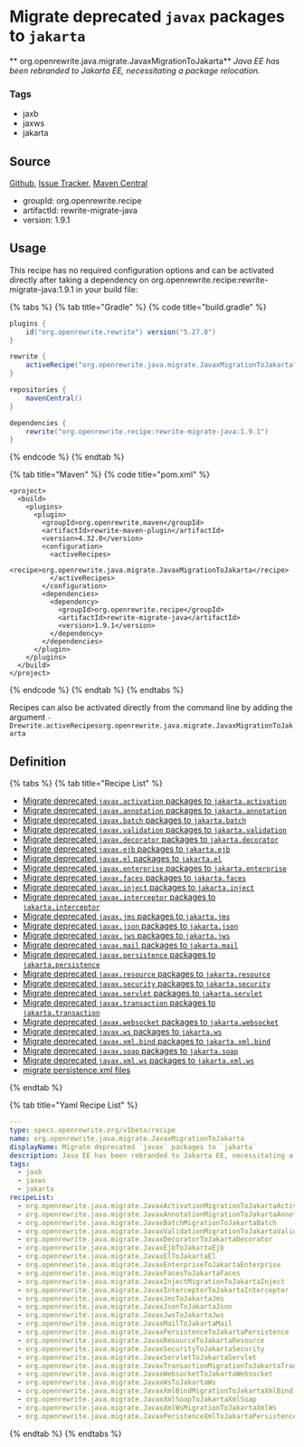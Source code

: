 # Migrate deprecated `javax` packages to `jakarta`

** org.openrewrite.java.migrate.JavaxMigrationToJakarta**
_Java EE has been rebranded to Jakarta EE, necessitating a package relocation._

### Tags

* jaxb
* jaxws
* jakarta

## Source

[Github](https://github.com/openrewrite/rewrite-migrate-java), [Issue Tracker](https://github.com/openrewrite/rewrite-migrate-java/issues), [Maven Central](https://search.maven.org/artifact/org.openrewrite.recipe/rewrite-migrate-java/1.9.1/jar)

* groupId: org.openrewrite.recipe
* artifactId: rewrite-migrate-java
* version: 1.9.1


## Usage

This recipe has no required configuration options and can be activated directly after taking a dependency on org.openrewrite.recipe:rewrite-migrate-java:1.9.1 in your build file:

{% tabs %}
{% tab title="Gradle" %}
{% code title="build.gradle" %}
```groovy
plugins {
    id("org.openrewrite.rewrite") version("5.27.0")
}

rewrite {
    activeRecipe("org.openrewrite.java.migrate.JavaxMigrationToJakarta")
}

repositories {
    mavenCentral()
}

dependencies {
    rewrite("org.openrewrite.recipe:rewrite-migrate-java:1.9.1")
}
```
{% endcode %}
{% endtab %}

{% tab title="Maven" %}
{% code title="pom.xml" %}
```markup
<project>
  <build>
    <plugins>
      <plugin>
        <groupId>org.openrewrite.maven</groupId>
        <artifactId>rewrite-maven-plugin</artifactId>
        <version>4.32.0</version>
        <configuration>
          <activeRecipes>
            <recipe>org.openrewrite.java.migrate.JavaxMigrationToJakarta</recipe>
          </activeRecipes>
        </configuration>
        <dependencies>
          <dependency>
            <groupId>org.openrewrite.recipe</groupId>
            <artifactId>rewrite-migrate-java</artifactId>
            <version>1.9.1</version>
          </dependency>
        </dependencies>
      </plugin>
    </plugins>
  </build>
</project>
```
{% endcode %}
{% endtab %}
{% endtabs %}

Recipes can also be activated directly from the command line by adding the argument `-Drewrite.activeRecipesorg.openrewrite.java.migrate.JavaxMigrationToJakarta`

## Definition

{% tabs %}
{% tab title="Recipe List" %}
* [Migrate deprecated `javax.activation` packages to `jakarta.activation`](../../java/migrate/javaxactivationmigrationtojakartaactivation.md)
* [Migrate deprecated `javax.annotation` packages to `jakarta.annotation`](../../java/migrate/javaxannotationmigrationtojakartaannotation.md)
* [Migrate deprecated `javax.batch` packages to `jakarta.batch`](../../java/migrate/javaxbatchmigrationtojakartabatch.md)
* [Migrate deprecated `javax.validation` packages to `jakarta.validation`](../../java/migrate/javaxvalidationmigrationtojakartavalidation.md)
* [Migrate deprecated `javax.decorator` packages to `jakarta.decorator`](../../java/migrate/javaxdecoratortojakartadecorator.md)
* [Migrate deprecated `javax.ejb` packages to `jakarta.ejb`](../../java/migrate/javaxejbtojakartaejb.md)
* [Migrate deprecated `javax.el` packages to `jakarta.el`](../../java/migrate/javaxeltojakartael.md)
* [Migrate deprecated `javax.enterprise` packages to `jakarta.enterprise`](../../java/migrate/javaxenterprisetojakartaenterprise.md)
* [Migrate deprecated `javax.faces` packages to `jakarta.faces`](../../java/migrate/javaxfacestojakartafaces.md)
* [Migrate deprecated `javax.inject` packages to `jakarta.inject`](../../java/migrate/javaxinjectmigrationtojakartainject.md)
* [Migrate deprecated `javax.interceptor` packages to `jakarta.interceptor`](../../java/migrate/javaxinterceptortojakartainterceptor.md)
* [Migrate deprecated `javax.jms` packages to `jakarta.jms`](../../java/migrate/javaxjmstojakartajms.md)
* [Migrate deprecated `javax.json` packages to `jakarta.json`](../../java/migrate/javaxjsontojakartajson.md)
* [Migrate deprecated `javax.jws` packages to `jakarta.jws`](../../java/migrate/javaxjwstojakartajws.md)
* [Migrate deprecated `javax.mail` packages to `jakarta.mail`](../../java/migrate/javaxmailtojakartamail.md)
* [Migrate deprecated `javax.persistence` packages to `jakarta.persistence`](../../java/migrate/javaxpersistencetojakartapersistence.md)
* [Migrate deprecated `javax.resource` packages to `jakarta.resource`](../../java/migrate/javaxresourcetojakartaresource.md)
* [Migrate deprecated `javax.security` packages to `jakarta.security`](../../java/migrate/javaxsecuritytojakartasecurity.md)
* [Migrate deprecated `javax.servlet` packages to `jakarta.servlet`](../../java/migrate/javaxservlettojakartaservlet.md)
* [Migrate deprecated `javax.transaction` packages to `jakarta.transaction`](../../java/migrate/javaxtransactionmigrationtojakartatransaction.md)
* [Migrate deprecated `javax.websocket` packages to `jakarta.websocket`](../../java/migrate/javaxwebsockettojakartawebsocket.md)
* [Migrate deprecated `javax.ws` packages to `jakarta.ws`](../../java/migrate/javaxwstojakartaws.md)
* [Migrate deprecated `javax.xml.bind` packages to `jakarta.xml.bind`](../../java/migrate/javaxxmlbindmigrationtojakartaxmlbind.md)
* [Migrate deprecated `javax.soap` packages to `jakarta.soap`](../../java/migrate/javaxxmlsoaptojakartaxmlsoap.md)
* [Migrate deprecated `javax.xml.ws` packages to `jakarta.xml.ws`](../../java/migrate/javaxxmlwsmigrationtojakartaxmlws.md)
* [migrate persistence.xml files](../../java/migrate/javaxperistencexmltojakartapersistencexml.md)

{% endtab %}

{% tab title="Yaml Recipe List" %}
```yaml
---
type: specs.openrewrite.org/v1beta/recipe
name: org.openrewrite.java.migrate.JavaxMigrationToJakarta
displayName: Migrate deprecated `javax` packages to `jakarta`
description: Java EE has been rebranded to Jakarta EE, necessitating a package relocation.
tags:
  - jaxb
  - jaxws
  - jakarta
recipeList:
  - org.openrewrite.java.migrate.JavaxActivationMigrationToJakartaActivation
  - org.openrewrite.java.migrate.JavaxAnnotationMigrationToJakartaAnnotation
  - org.openrewrite.java.migrate.JavaxBatchMigrationToJakartaBatch
  - org.openrewrite.java.migrate.JavaxValidationMigrationToJakartaValidation
  - org.openrewrite.java.migrate.JavaxDecoratorToJakartaDecorator
  - org.openrewrite.java.migrate.JavaxEjbToJakartaEjb
  - org.openrewrite.java.migrate.JavaxElToJakartaEl
  - org.openrewrite.java.migrate.JavaxEnterpriseToJakartaEnterprise
  - org.openrewrite.java.migrate.JavaxFacesToJakartaFaces
  - org.openrewrite.java.migrate.JavaxInjectMigrationToJakartaInject
  - org.openrewrite.java.migrate.JavaxInterceptorToJakartaInterceptor
  - org.openrewrite.java.migrate.JavaxJmsToJakartaJms
  - org.openrewrite.java.migrate.JavaxJsonToJakartaJson
  - org.openrewrite.java.migrate.JavaxJwsToJakartaJws
  - org.openrewrite.java.migrate.JavaxMailToJakartaMail
  - org.openrewrite.java.migrate.JavaxPersistenceToJakartaPersistence
  - org.openrewrite.java.migrate.JavaxResourceToJakartaResource
  - org.openrewrite.java.migrate.JavaxSecurityToJakartaSecurity
  - org.openrewrite.java.migrate.JavaxServletToJakartaServlet
  - org.openrewrite.java.migrate.JavaxTransactionMigrationToJakartaTransaction
  - org.openrewrite.java.migrate.JavaxWebsocketToJakartaWebsocket
  - org.openrewrite.java.migrate.JavaxWsToJakartaWs
  - org.openrewrite.java.migrate.JavaxXmlBindMigrationToJakartaXmlBind
  - org.openrewrite.java.migrate.JavaxXmlSoapToJakartaXmlSoap
  - org.openrewrite.java.migrate.JavaxXmlWsMigrationToJakartaXmlWs
  - org.openrewrite.java.migrate.JavaxPeristenceXmlToJakartaPersistenceXml

```
{% endtab %}
{% endtabs %}
